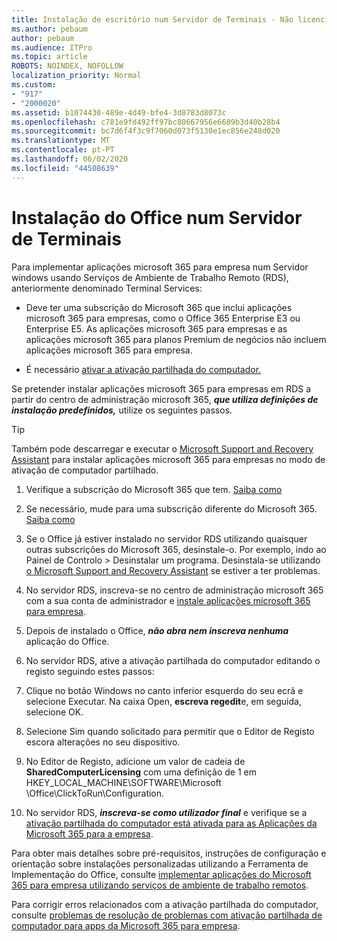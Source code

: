 ```yaml
---
title: Instalação de escritório num Servidor de Terminais - Não licenciado
ms.author: pebaum
author: pebaum
ms.audience: ITPro
ms.topic: article
ROBOTS: NOINDEX, NOFOLLOW
localization_priority: Normal
ms.custom:
- "917"
- "2000020"
ms.assetid: b1074430-489e-4d49-bfe4-3d8783d8073c
ms.openlocfilehash: c781e9fd492ff97bc80667956e6609b3d40b28b4
ms.sourcegitcommit: bc7d6f4f3c9f7060d073f5130e1ec856e248d020
ms.translationtype: MT
ms.contentlocale: pt-PT
ms.lasthandoff: 06/02/2020
ms.locfileid: "44508639"
---
```

# <a name="installing-office-on-a-terminal-server"></a>Instalação do Office num Servidor de Terminais

Para implementar aplicações microsoft 365 para empresa num Servidor windows usando Serviços de Ambiente de Trabalho Remoto (RDS), anteriormente denominado Terminal Services:
  
- Deve ter uma subscrição do Microsoft 365 que inclui aplicações microsoft 365 para empresas, como o Office 365 Enterprise E3 ou Enterprise E5. As aplicações microsoft 365 para empresas e as aplicações microsoft 365 para planos Premium de negócios não incluem aplicações microsoft 365 para empresa.

- É necessário [ativar a ativação partilhada do computador.](https://docs.microsoft.com/DeployOffice/overview-shared-computer-activation)

Se pretender instalar aplicações microsoft 365 para empresas em RDS a partir do centro de administração microsoft 365, ***que utiliza definições de instalação predefinidos,*** utilize os seguintes passos.

> [!TIP]
> Também pode descarregar e executar o [Microsoft Support and Recovery Assistant](https://aka.ms/SaRA_OfficeSCA_M365Portal) para instalar aplicações microsoft 365 para empresas no modo de ativação de computador partilhado.
  
1. Verifique a subscrição do Microsoft 365 que tem. [Saiba como](https://docs.microsoft.com/microsoft-365/admin/admin-overview/what-subscription-do-i-have)

2. Se necessário, mude para uma subscrição diferente do Microsoft 365. [Saiba como](https://docs.microsoft.com/microsoft-365/commerce/subscriptions/switch-to-a-different-plan)

3. Se o Office já estiver instalado no servidor RDS utilizando quaisquer outras subscrições do Microsoft 365, desinstale-o. Por exemplo, indo ao Painel de Controlo \> Desinstalar um programa. Desinstala-se utilizando [o Microsoft Support and Recovery Assistant](https://aka.ms/SARA-OfficeUninstall-Alchemy) se estiver a ter problemas.

4. No servidor RDS, inscreva-se no centro de administração microsoft 365 com a sua conta de administrador e [instale aplicações microsoft 365 para empresa](https://portal.office.com/OLS/MySoftware.aspx).

5. Depois de instalado o Office, ***não abra nem inscreva nenhuma*** aplicação do Office.

6. No servidor RDS, ative a ativação partilhada do computador editando o registo seguindo estes passos:

1. Clique no botão Windows no canto inferior esquerdo do seu ecrã e selecione Executar. Na caixa Open, **escreva regedit**e, em seguida, selecione OK.

2. Selecione Sim quando solicitado para permitir que o Editor de Registo escora alterações no seu dispositivo.

3. No Editor de Registo, adicione um valor de cadeia de **SharedComputerLicensing** com uma definição de 1 em HKEY_LOCAL_MACHINE\SOFTWARE\Microsoft \Office\ClickToRun\Configuration.

7. No servidor RDS, ***inscreva-se como utilizador final*** e verifique se a [ativação partilhada do computador está ativada para as Aplicações da Microsoft 365 para a empresa](https://docs.microsoft.com/DeployOffice/troubleshoot-shared-computer-activation#verify-that-activation-for-microsoft-365-apps-succeeded).

Para obter mais detalhes sobre pré-requisitos, instruções de configuração e orientação sobre instalações personalizadas utilizando a Ferramenta de Implementação do Office, consulte [implementar aplicações do Microsoft 365 para empresa utilizando serviços de ambiente de trabalho remotos](https://docs.microsoft.com/DeployOffice/deploy-microsoft-365-apps-remote-desktop-services).
  
Para corrigir erros relacionados com a ativação partilhada do computador, consulte [problemas de resolução de problemas com ativação partilhada de computador para apps da Microsoft 365 para empresa](https://docs.microsoft.com/DeployOffice/troubleshoot-shared-computer-activation).
  